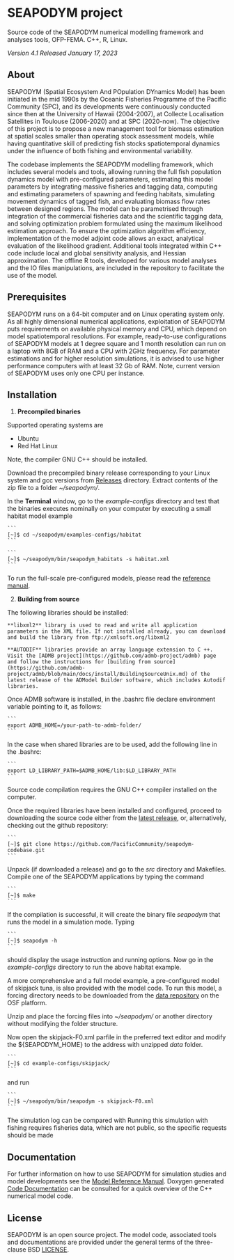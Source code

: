 # SEAPODYM project

Source code of the SEAPODYM numerical modelling framework and analyses tools, OFP-FEMA. C++, R, Linux.

*Version 4.1*
*Released January 17, 2023*

## About

SEAPODYM (Spatial Ecosystem And POpulation DYnamics Model) has been initiated in the mid 1990s by the Oceanic Fisheries Programme of the Pacific Community (SPC), and its developments were continuously conducted since then at the University of Hawaii (2004-2007), at Collecte Localisation Satellites in Toulouse (2006-2020) and at SPC (2020-now). The objective of this project is to propose a new management tool for biomass estimation at spatial scales smaller than operating stock assessment models, while having quantitative skill of predicting fish stocks spatiotemporal dynamics under the influence of both fishing and environmental variability. 

The codebase implements the SEAPODYM modelling framework, which includes several models and tools, allowing running the full fish population dynamics model with pre-configured parameters, estimating this model parameters by integrating massive fisheries and tagging data, computing and estimating parameters of spawning and feeding habitats, simulating movement dynamics of tagged fish, and evaluating biomass flow rates between designed regions. The model can be parametrised through integration of the commercial fisheries data and the scientific tagging data, and solving optimization problem formulated using the maximum likelihood estimation approach. To ensure the optimization algorithm efficiency, implementation of the model adjoint code allows an exact, analytical evaluation of the likelihood gradient. Additional tools integrated within C++ code include local and global sensitivity analysis, and Hessian approximation. The offline R tools, developed for various model analyses and the IO files manipulations, are included in the repository to facilitate the use of the model.

## Prerequisites 

SEAPODYM runs on a 64-bit computer and on Linux operating system only. As all highly dimensional numerical applications, exploitation of SEAPODYM puts requirements on available physical memory and CPU, which depend on model spatiotemporal resolutions. For example, ready-to-use configurations of SEAPODYM models at 1 degree square and 1 month resolution can run on a laptop with 8GB of RAM and a CPU with 2GHz frequency. For parameter estimations and for higher resolution simulations, it is advised to use higher performance computers with at least 32 Gb of RAM. Note, current version of SEAPODYM uses only one CPU per instance. 

## Installation

1. **Precompiled binaries**

  Supported operating systems are 

  * Ubuntu 
  * Red Hat Linux

  Note, the compiler GNU C++ should be installed. 

  Download the precompiled binary release corresponding to your Linux system and gcc versions from [Releases](https://github.com/PacificCommunity/seapodym-codebase/releases/seapodym-4.1/) directory. Extract contents of the zip file to a folder _~/seapodym/_.

  In the **Terminal** window, go to the *example-configs* directory and test that the binaries executes nominally on your computer by executing a small habitat model example

    ```
    [~]$ cd ~/seapodym/examples-configs/habitat
    ```

    ```
    [~]$ ~/seapodym/bin/seapodym_habitats -s habitat.xml
    ```

  To run the full-scale pre-configured models, please read the [reference manual](https://github.com/PacificCommunity/seapodym-codebase/docs/manual/Seapodym_user_manual.pdf).

2. **Building from source**

  The following libraries should be installed:

    **libxml2** library is used to read and write all application parameters in the XML file. If not installed already, you can download and build the library from ftp://xmlsoft.org/libxml2

    **AUTODIF** libraries provide an array language extension to C ++. Visit the [ADMB project](https://github.com/admb-project/admb) page and follow the instructions for [building from source](https://github.com/admb-project/admb/blob/main/docs/install/BuildingSourceUnix.md) of the latest release of the ADModel Builder software, which includes Autodif libraries. 

  Once ADMB software is installed, in the .bashrc file declare environment variable pointing to it, as follows:

    ```
    export ADMB_HOME=/your-path-to-admb-folder/
    ```

  In the case when shared libraries are to be used, add the following line in the .bashrc:

    ```
    export LD_LIBRARY_PATH=$ADMB_HOME/lib:$LD_LIBRARY_PATH
    ```

  Source code compilation requires the GNU C++ compiler installed on the computer. 

  Once the required libraries have been installed and configured, proceed to downloading the source code either from the [latest release](https://github.com/PacificCommunity/seapodym-codebase/releases/seapodym-4.1/), or, alternatively, checking out the github repository:

    ```
    [~]$ git clone https://github.com/PacificCommunity/seapodym-codebase.git
    ```
  
  Unpack (if downloaded a release) and go to the *src* directory and Makefiles. Compile one of the SEAPODYM applications by typing the command

    ```
    [~]$ make
    ```
  If the compilation is successful, it will create the binary file *seapodym* that runs the model in a simulation mode. Typing

    ```
    [~]$ seapodym -h
    ```
  should display the usage instruction and running options. Now go in the *example-configs* directory to run the above habitat example.

  A more comprehensive and a full model example, a pre-configured model of skipjack tuna, is also provided with the model code. To run this model, a forcing directory needs to be downloaded from the [data repository](https://osf.io/h8u93) on the OSF platform.

  Unzip and place the forcing files into _~/seapodym/_ or another directory without modifying the folder structure.

  Now open the skipjack-F0.xml parfile in the preferred text editor and modify the ${SEAPODYM\_HOME} to the address with unzipped *data* folder.  

    ```
    [~]$ cd example-configs/skipjack/
    ```
  and run 

    ```
    [~]$ ~/seapodym/bin/seapodym -s skipjack-F0.xml
    ```
  The simulation log can be compared with Running this simulation with fishing requires fisheries data, which are not public, so the specific requests should be made   
    
## Documentation
For further information on how to use SEAPODYM for simulation studies and model developments see the [Model Reference Manual](docs/manual/Seapodym_user_manual.pdf). Doxygen generated [Code Documentation](docs/code-dox/codedoc_seapodym.pdf) can be consulted for a quick overview of the C++ numerical model code. 

## License
SEAPODYM is an open source project. The model code, associated tools and documentations are provided under the general terms of the three-clause BSD [LICENSE](LICENSE.md).
